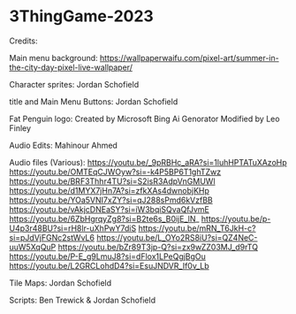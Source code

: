 # 3ThingGame-2023

Credits:

Main menu background:
https://wallpaperwaifu.com/pixel-art/summer-in-the-city-day-pixel-live-wallpaper/

Character sprites:
Jordan Schofield

title and Main Menu Buttons:
Jordan Schofield

Fat Penguin logo:
Created by Microsoft Bing Ai Genorator
Modified by Leo Finley

Audio Edits:
Mahinour Ahmed

Audio files (Various):
https://youtu.be/_9pRBHc_aRA?si=1luhHPTATuXAzoHp
https://youtu.be/OMTEqCJWOyw?si=-k4P5BP6T1ghTZwz
https://youtu.be/BRF3Thhr4TU?si=S2isR3AdpVnGMUWl
https://youtu.be/d1MYX7jHn7A?si=zfkXAs4dwnobjKHp
https://youtu.be/YOa5VNI7xZY?si=qJ288sPmd6kVzfBB
https://youtu.be/vAkjcDNEaSY?si=iW3bqiSQvaQfJvmE
https://youtu.be/6ZbHgrqyZg8?si=B2te6s_B0ijE_lN_
https://youtu.be/p-U4p3r48BU?si=rH8lr-uXhPwY7diS
https://youtu.be/mRN_T6JkH-c?si=pJdVjFGNc2stWvL6
https://youtu.be/L_OYo2RS8iU?si=QZ4NeC-uuW5XqQuP
https://youtu.be/bZr89T3jp-Q?si=zx9wZZ03MJ_d9rTQ
https://youtu.be/P-E_g9LmuJ8?si=dFlox1LPeQgjBgOu
https://youtu.be/L2GRCLohdD4?si=EsuJNDVR_If0v_Lb

Tile Maps:
Jordan Schofield

Scripts:
Ben Trewick & Jordan Schofield
